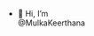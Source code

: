 - 👋 Hi, I’m <br> @MulkaKeerthana


<!---
MulkaKeerthana/MulkaKeerthana is a ✨ special ✨ repository because its `README.md` (this file) appears on your GitHub profile.
You can click the Preview link to take a look at your changes.
--->
